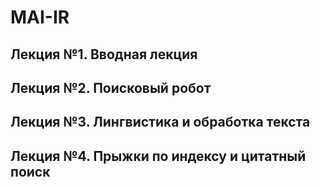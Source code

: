 # MAI-IR
## Лекция №1. Вводная лекция
## Лекция №2. Поисковый робот
## Лекция №3. Лингвистика и обработка текста
## Лекция №4. Прыжки по индексу и цитатный поиск
